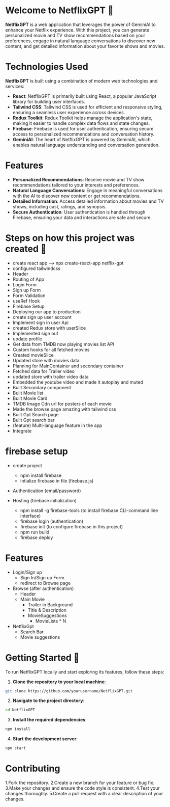 # Welcome to NetflixGPT 👋
**NetflixGPT** is a web application that leverages the power of GeminiAI to enhance your Netflix experience. With this project, you can generate personalized movie and TV show recommendations based on your preferences, engage in natural language conversations to discover new content, and get detailed information about your favorite shows and movies.

# Technologies Used
**NetflixGPT** is built using a combination of modern web technologies and services:

- **React**: NetflixGPT is primarily built using React, a popular JavaScript library for building user interfaces.
- **Tailwind CSS**: Tailwind CSS is used for efficient and responsive styling, ensuring a seamless user experience across devices.
- **Redux Toolkit**: Redux Toolkit helps manage the application's state, making it easier to handle complex data flows and state changes.
- **Firebase**: Firebase is used for user authentication, ensuring secure access to personalized recommendations and conversation history.
- **GeminiAI**: The heart of NetflixGPT is powered by GeminiAI, which enables natural language understanding and conversation generation.

# Features
- **Personalized Recommendations**: Receive movie and TV show recommendations tailored to your interests and preferences.
- **Natural Language Conversations**: Engage in meaningful conversations with the AI to discover new content or get recommendations.
- **Detailed Information**: Access detailed information about movies and TV shows, including cast, ratings, and synopsis.
- **Secure Authentication**: User authentication is handled through Firebase, ensuring your data and interactions are safe and secure.


# Steps on how this project was created 🌠
- create react app --> npx create-react-app netflix-gpt
- configured tailwindcss
- Header
- Routing of App
- Login Form
- Sign up Form
- Form Validation
- useRef Hook
- Firebase Setup
- Deploying our app to production
- create sign up user account
- Implement sign in user Api
- created Redux store with userSlice
- Implemented sign out
- update profile
- Get data from TMDB now playing movies list API
- Custom hooks for all fetched movies
- Created movieSlice
- Updated store with movies data
- Planning for MainContainer and secondary container
- Fetched data for Trailer video
- updated store with trailer video data
- Embedded the youtube video and made it autoplay and muted
- Built Secondary component
- Built Movie list
- Built Movie Card
- TMDB Image Cdn url for posters of each movie
- Made the browse page amazing with tailwind css
- Built Gpt Search page
- Built Gpt search bar
- (feature) Multi-language feature in the app
- Integrate

# firebase setup

- create project
  - npm install firebase
  - intialize firebase in file (firebase.js)
- Authentication (email/password)

- Hosting (firebase initialization)
  - npm install -g firebase-tools (to install firebase CLI-command line interface)
  - firebase login (authentication)
  - firebase init (to configure firebase in this project)
  - npm run build
  - firebase deploy

# Features

- Login/Sign up
  - Sign In/Sign up Form
  - redirect to Browse page
- Browse (after authentication)
  - Header
  - Main Movie
    - Trailer in Background
    - Title & Description
    - MovieSuggestions
      - MovieLists \* N
- NetflixGpt
  - Search Bar
  - Movie suggestions

# Getting Started 🌟
To run NetflixGPT locally and start exploring its features, follow these steps:

1. **Clone the repository to your local machine**:
```bash
git clone https://github.com/yourusername/NetflixGPT.git
```

2. **Navigate to the project directory**:
```bash
cd NetflixGPT
```

3. **Install the required dependencies**:
```bash
npm install
```

4. **Start the development server**:
```bash
npm start
```
# Contributing
1.Fork the repository.
2.Create a new branch for your feature or bug fix.
3.Make your changes and ensure the code style is consistent.
4.Test your changes thoroughly.
5.Create a pull request with a clear description of your changes.
